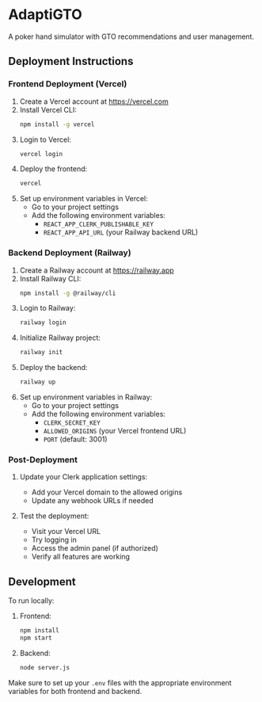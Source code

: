 # AdaptiGTO

A poker hand simulator with GTO recommendations and user management.

## Deployment Instructions

### Frontend Deployment (Vercel)

1. Create a Vercel account at https://vercel.com
2. Install Vercel CLI:
   ```bash
   npm install -g vercel
   ```
3. Login to Vercel:
   ```bash
   vercel login
   ```
4. Deploy the frontend:
   ```bash
   vercel
   ```
5. Set up environment variables in Vercel:
   - Go to your project settings
   - Add the following environment variables:
     - `REACT_APP_CLERK_PUBLISHABLE_KEY`
     - `REACT_APP_API_URL` (your Railway backend URL)

### Backend Deployment (Railway)

1. Create a Railway account at https://railway.app
2. Install Railway CLI:
   ```bash
   npm install -g @railway/cli
   ```
3. Login to Railway:
   ```bash
   railway login
   ```
4. Initialize Railway project:
   ```bash
   railway init
   ```
5. Deploy the backend:
   ```bash
   railway up
   ```
6. Set up environment variables in Railway:
   - Go to your project settings
   - Add the following environment variables:
     - `CLERK_SECRET_KEY`
     - `ALLOWED_ORIGINS` (your Vercel frontend URL)
     - `PORT` (default: 3001)

### Post-Deployment

1. Update your Clerk application settings:
   - Add your Vercel domain to the allowed origins
   - Update any webhook URLs if needed

2. Test the deployment:
   - Visit your Vercel URL
   - Try logging in
   - Access the admin panel (if authorized)
   - Verify all features are working

## Development

To run locally:

1. Frontend:
   ```bash
   npm install
   npm start
   ```

2. Backend:
   ```bash
   node server.js
   ```

Make sure to set up your `.env` files with the appropriate environment variables for both frontend and backend. 